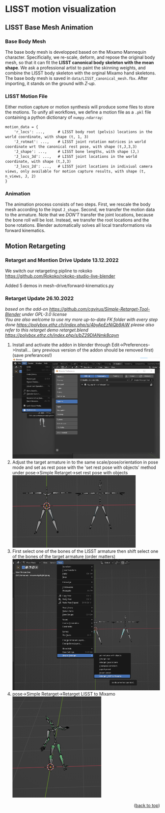 # LISST motion visualization


## LISST Base Mesh Animation

### Base Body Mesh
The base body mesh is developped based on the Mixamo Mannequin character.
Specificially, we re-scale, deform, and repose the original body mesh, so that it can fit the **LISST canonical body skeleton with the mean shape**. We ask a professional artist to paint the skinning weights, and combine the LISST body skeleton with the orginal Mixamo hand skeletons. 
The base body mesh is saved in `data/LISST_canonical_mesh.fbx`. After importing, it stands on the ground with *Z-up*. 

### LISST Motion File
Either motion capture or motion synthesis will produce some files to store the motions. To unify all workflows, we define a motion file as a `.pkl` file containing a python dictionary of `numpy.ndarray`:
```
motion_data = {
    'r_locs': ...,      # LISST body root (pelvis) locations in the world coordinate, with shape (t, 1, 3)
    'J_rotmat': ...,    # LISST joint rotation matrices in world coordinate wrt the canonical rest pose, with shape (t,J,3,3)
    'J_shape': ...,     # LISST bone lengths, with shape (J,)
    'J_locs_3d': ...,   # LISST joint locations in the world coordinate, with shape (t,J,3)
    'J_locs_2d': ...,   # LISST joint locations in indiviual camera views, only available for motion capture results, with shape (t, n_views, J, 2)
}
```

### Animation

The animation process consists of two steps. First, we rescale the body mesh according to the input `J_shape`. Second, we transfer the motion data to the armature. Note that we *DON'T* transfer the joint locations, because the bone roll will be lost. Instead, we transfer the root locations and the bone rotations. Blender automatically solves all local transformations via forward kinematics.



## Motion Retargeting

### Retarget and Montion Drive Update 13.12.2022
We switch our retargeting pipline to rokoko https://github.com/Rokoko/rokoko-studio-live-blender

Added 5 demos in mesh-drive/forward-kinematics.py

### Retarget Update 26.10.2022

_based on the add-on https://github.com/cgvirus/Simple-Retarget-Tool-Blender under GPL-3.0 license<br /> You are also welcome to use my more up-to-date FK folder with every step done https://polybox.ethz.ch/index.php/s/4byApEzNiQb9AiW
please also refer to this retarget demo retarget.blend https://polybox.ethz.ch/index.php/s/bZ29DIANmk8cpyn_


1. Install and activate the addon in blender through Edit->Preferences->Install... (any previous version of the addon should be removed first) (save preferances!)<br />
![alt text](/images/Install_Add_On.png)
2. Adjust the target armature in to the same scale/pose/orientation in pose mode and set as rest pose with the 'set rest pose with objects' method under pose->Simple Retarget->set rest pose with objects<br />
![alt text](/images/Posing.png)
3. First select one of the bones of the LISST armature then shift select one of the bones of the target armature (order matters)<br />
![alt text](/images/Retarget.png)
4. pose->Simple Retarget->Retarget LISST to Mixamo<br />
![alt text](/images/done.png)

<p align="right">(<a href="#readme-top">back to top</a>)</p>
